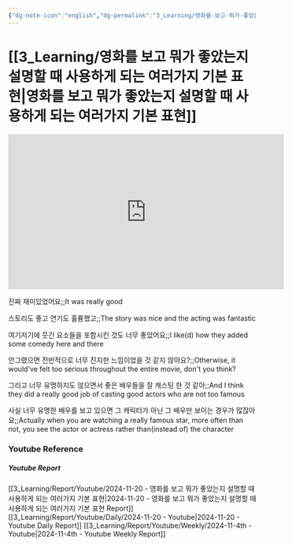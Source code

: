 ```yaml
---
{"dg-note-icon":"english","dg-permalink":"3_Learning/영화를-보고-뭐가-좋았는지-설명할-때-사용하게-되는-여러가지-기본-표현","created-date":"2024-11-20 10:22:28 pm","date":"2024-11-20","type":"youtube","tags":["youtube","english","flashcards"],"aliases":null,"youtuber":"빨모쌤","channelName":"라이브 아카데미","link":"https://www.youtube.com/watch?v=Z3cBcSXlLv4","img":"https://img.youtube.com/vi/Z3cBcSXlLv4/0.jpg","dg-publish":true,"permalink":"/3_Learning/영화를-보고-뭐가-좋았는지-설명할-때-사용하게-되는-여러가지-기본-표현/","dgPassFrontmatter":true,"noteIcon":"english"}
---
```


# [[3_Learning/영화를 보고 뭐가 좋았는지 설명할 때 사용하게 되는 여러가지 기본 표현\|영화를 보고 뭐가 좋았는지 설명할 때 사용하게 되는 여러가지 기본 표현]]


<div class="container-root"><span></span></div><div><div class="container-root"><iframe width="560" height="315" src="https://www.youtube.com/embed/Z3cBcSXlLv4" title="YouTube video player" frameborder="0" allow="accelerometer; autoplay; clipboard-write; encrypted-media; gyroscope; picture-in-picture; web-share" allowfullscreen=""></iframe></div></div>

진짜 재미있었어요;;It was really good
<!--SR:!2024-12-30,15,290-->
스토리도 좋고 연기도 훌륭했고;;The story was nice and the acting was fantastic
<!--SR:!2025-01-28,48,307-->
여기저기에 웃긴 요소들을 포함시킨 것도 너무 좋았어요;;I like(d) how they added some comedy here and there
<!--SR:!2024-12-17,2,210-->
안그랬으면 전반적으로 너무 진지한 느낌이었을 것 같지 않아요?;;Otherwise, it would've felt too serious throughout the entire movie, don't you think?
<!--SR:!2024-11-27,3,250-->
그리고 너무 유명하지도 않으면서 좋은 배우들을 잘 캐스팅 한 것 같아;;And I think they did a really good job of casting good actors who are not too famous
<!--SR:!2025-01-24,45,290-->
사실 너무 유명한 배우를 보고 있으면 그 캐릭터가 아닌 그 배우만 보이는 경우가 많잖아요;;Actually when you are watching a really famous star, more often than not,  you see the actor or actress rather than(instead of) the character
<!--SR:!2024-12-19,5,230-->











### Youtube Reference
##### Youtube Report
[[3_Learning/Report/Youtube/2024-11-20 - 영화를 보고 뭐가 좋았는지 설명할 때 사용하게 되는 여러가지 기본 표현\|2024-11-20 - 영화를 보고 뭐가 좋았는지 설명할 때 사용하게 되는 여러가지 기본 표현 Report]]
[[3_Learning/Report/Youtube/Daily/2024-11-20 - Youtube\|2024-11-20 - Youtube Daily Report]]
[[3_Learning/Report/Youtube/Weekly/2024-11-4th - Youtube\|2024-11-4th - Youtube Weekly Report]]

